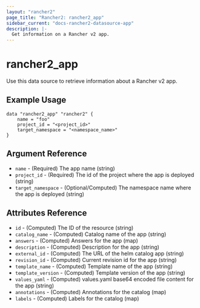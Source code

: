 ```yaml
---
layout: "rancher2"
page_title: "Rancher2: rancher2_app"
sidebar_current: "docs-rancher2-datasource-app"
description: |-
  Get information on a Rancher v2 app.
---
```


# rancher2\_app

Use this data source to retrieve information about a Rancher v2 app.

## Example Usage

```
data "rancher2_app" "rancher2" {
    name = "foo"
    project_id = "<project_id>"
    target_namespace = "<namespace_name>"
}
```

## Argument Reference

* `name` - (Required) The app name (string)
* `project_id` - (Required) The id of the project where the app is deployed (string)
* `target_namespace` - (Optional/Computed) The namespace name where the app is deployed (string)

## Attributes Reference

* `id` - (Computed) The ID of the resource (string)
* `catalog_name` - (Computed) Catalog name of the app (string)
* `answers` - (Computed) Answers for the app (map)
* `description` - (Computed) Description for the app (string)
* `external_id` - (Computed) The URL of the helm catalog app (string)
* `revision_id` - (Computed) Current revision id for the app (string)
* `template_name` - (Computed) Template name of the app (string)
* `template_version` - (Computed) Template version of the app (string)
* `values_yaml` - (Computed) values.yaml base64 encoded file content for the app (string)
* `annotations` - (Computed) Annotations for the catalog (map)
* `labels` - (Computed) Labels for the catalog (map)
